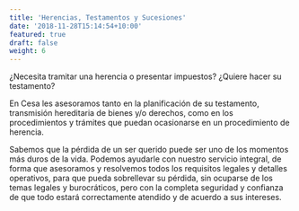```yaml
---
title: 'Herencias, Testamentos y Sucesiones'
date: '2018-11-28T15:14:54+10:00'
featured: true
draft: false
weight: 6
---
```

¿Necesita tramitar una herencia o presentar impuestos? ¿Quiere hacer su testamento?

En Cesa les asesoramos tanto en la planificación de su testamento, transmisión hereditaria de bienes y/o derechos, como en los procedimientos y trámites que puedan ocasionarse en un procedimiento de herencia.

Sabemos que la pérdida de un ser querido puede ser uno de los momentos más duros de la vida. Podemos ayudarle con nuestro servicio integral, de forma que asesoramos y resolvemos todos los requisitos legales y detalles operativos, para que pueda sobrellevar su pérdida, sin ocuparse de los temas legales y burocráticos, pero con la completa seguridad y confianza de que todo estará correctamente atendido y de acuerdo a sus intereses.
